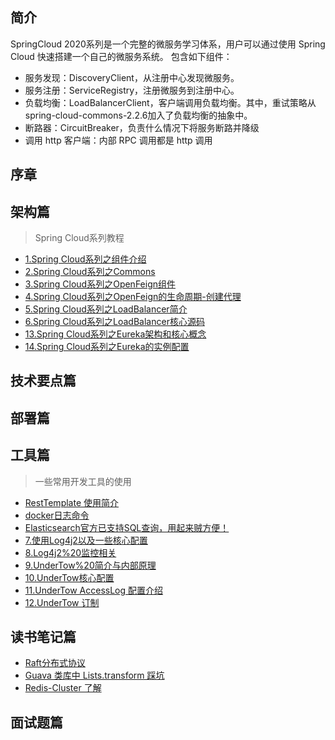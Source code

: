 ## 简介
SpringCloud 2020系列是一个完整的微服务学习体系，用户可以通过使用 Spring Cloud 快速搭建一个自己的微服务系统。
包含如下组件：

* 服务发现：DiscoveryClient，从注册中心发现微服务。
* 服务注册：ServiceRegistry，注册微服务到注册中心。
* 负载均衡：LoadBalancerClient，客户端调用负载均衡。其中，重试策略从spring-cloud-commons-2.2.6加入了负载均衡的抽象中。
* 断路器：CircuitBreaker，负责什么情况下将服务断路并降级
* 调用 http 客户端：内部 RPC 调用都是 http 调用

## 序章

## 架构篇
> Spring Cloud系列教程

* [1.Spring Cloud系列之组件介绍](architecture/1.Spring%20Cloud系列之组件介绍.md)
* [2.Spring Cloud系列之Commons](architecture/2.Spring%20Cloud系列之Commons.md)
* [3.Spring Cloud系列之OpenFeign组件](architecture/3.Spring%20Cloud系列之OpenFeign组件.md)
* [4.Spring Cloud系列之OpenFeign的生命周期-创建代理](architecture/4.Spring%20Cloud系列之OpenFeign的生命周期-创建代理.md)
* [5.Spring Cloud系列之LoadBalancer简介](architecture/5.Spring%20Cloud系列之LoadBalancer简介.md)
* [6.Spring Cloud系列之LoadBalancer核心源码](architecture/6.Spring%20Cloud系列之LoadBalancer核心源码.md)
* [13.Spring Cloud系列之Eureka架构和核心概念](architecture/13.Eureka架构和核心概念.md)
* [14.Spring Cloud系列之Eureka的实例配置](architecture/14.Eureka的实例配置.md)



## 技术要点篇

## 部署篇

## 工具篇
> 一些常用开发工具的使用

* [RestTemplate 使用简介](tools/restTemplate.md)
* [docker日志命令](tools/docker日志命令.md)
* [Elasticsearch官方已支持SQL查询，用起来贼方便！](tools/Elasticsearch使用SQL查询.md)
* [7.使用Log4j2以及一些核心配置](architecture/container-log/7.使用Log4j2以及一些核心配置.md)
* [8.Log4j2%20监控相关](architecture/container-log/8.Log4j2%20监控相关.md)
* [9.UnderTow%20简介与内部原理](architecture/container-log/9.UnderTow%20简介与内部原理.md)
* [10.UnderTow核心配置](architecture/container-log/10.UnderTow核心配置.md)
* [11.UnderTow AccessLog 配置介绍](architecture/container-log/11.UnderTow%20AccessLog%20配置介绍.md)
* [12.UnderTow 订制](architecture/container-log/12.UnderTow%20订制.md)


## 读书笔记篇
* [Raft分布式协议](notes/Raft分布式协议.md)
* [Guava 类库中 Lists.transform 踩坑](notes/Guava类库中Lists.transform踩坑.md)
* [Redis-Cluster 了解](notes/Redis-Cluster%20了解.md)


## 面试题篇